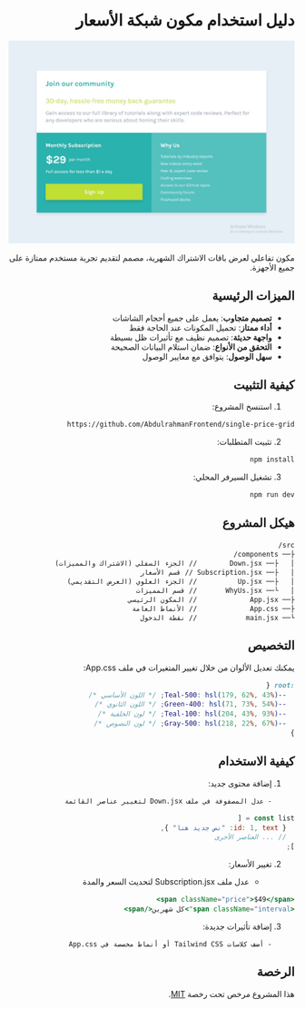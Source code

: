 <div dir="rtl" style="text-align: right;">

# دليل استخدام مكون شبكة الأسعار

![معاينة المشروع](../preview.jpg)

مكون تفاعلي لعرض باقات الاشتراك الشهرية، مصمم لتقديم تجربة مستخدم ممتازة على جميع الأجهزة.

## الميزات الرئيسية

- **تصميم متجاوب**: يعمل على جميع أحجام الشاشات
- **أداء ممتاز**: تحميل المكونات عند الحاجة فقط
- **واجهة حديثة**: تصميم نظيف مع تأثيرات ظل بسيطة
- **التحقق من الأنواع**: ضمان استلام البيانات الصحيحة
- **سهل الوصول**: يتوافق مع معايير الوصول

## كيفية التثبيت

1. استنسخ المشروع:

```bash
https://github.com/AbdulrahmanFrontend/single-price-grid
```

2. تثبيت المتطلبات:

```bash
npm install
```

3. تشغيل السيرفر المحلي:

```bash
npm run dev
```

## هيكل المشروع

```text
src/
├── components/
│   ├── Down.jsx        // الجزء السفلي (الاشتراك والمميزات)
│   ├── Subscription.jsx // قسم الأسعار
│   ├── Up.jsx          // الجزء العلوي (العرض التقديمي)
│   └── WhyUs.jsx       // قسم المميزات
├── App.jsx             // المكون الرئيسي
├── App.css             // الأنماط العامة
└── main.jsx            // نقطة الدخول
```

## التخصيص

يمكنك تعديل الألوان من خلال تغيير المتغيرات في ملف App.css:

```css
:root {
  --Teal-500: hsl(179, 62%, 43%); /* اللون الأساسي */
  --Green-400: hsl(71, 73%, 54%); /* اللون الثانوي */
  --Teal-100: hsl(204, 43%, 93%); /* لون الخلفية */
  --Gray-500: hsl(218, 22%, 67%); /* لون النصوص */
}
```

## كيفية الاستخدام

1.  إضافة محتوى جديد:

        - عدل المصفوفة في ملف Down.jsx لتغيير عناصر القائمة

```jsx
const list = [
  { id: 1, text: "نص جديد هنا" },
  // ... العناصر الأخرى
];
```

2. تغيير الأسعار:

   - عدل ملف Subscription.jsx لتحديث السعر والمدة

```jsx
<span className="price">$49</span>
<span className="interval">كل شهرين</span>
```

3.  إضافة تأثيرات جديدة:

        - أضف كلاسات Tailwind CSS أو أنماط مخصصة في App.css

## الرخصة

هذا المشروع مرخص تحت رخصة [MIT](../LICENSE).

</div>

